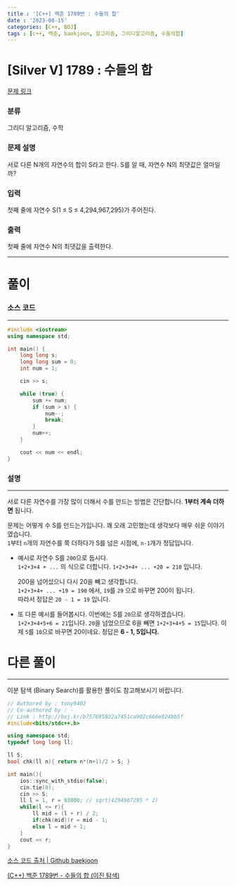 ```yaml
---
title : '[C++] 백준 1789번 : 수들의 합'
date : '2023-08-15'
categories: [C++, BOJ]
tags : [c++, 백준, baekjoon, 알고리즘, 그리디알고리즘, 수들의합]
---
```


# [Silver V] 1789 : 수들의 합

[문제 링크](https://www.acmicpc.net/problem/1789) 

### 분류

그리디 알고리즘, 수학

### 문제 설명

<p>서로 다른 N개의 자연수의 합이 S라고 한다. S를 알 때, 자연수 N의 최댓값은 얼마일까?</p>

### 입력 

 <p>첫째 줄에 자연수 S(1 ≤ S ≤ 4,294,967,295)가 주어진다.</p>

### 출력 

 <p>첫째 줄에 자연수 N의 최댓값을 출력한다.</p>

---


# 풀이


### 소스 코드

---

```c++
#include <iostream>
using namespace std;

int main() {
    long long s;
    long long sum = 0;
    int num = 1;

    cin >> s;

    while (true) {
        sum += num;
        if (sum > s) {
            num--;
            break;
        }
        num++;
    }

    cout << num << endl;
}
```

### 설명

---

서로 다른 자연수를 가장 많이 더해서 수를 만드는 방법은 간단합니다. <b>1부터 계속 더하면</b> 됩니다.  

문제는 어떻게 수 S를 만드는가입니다. 꽤 오래 고민했는데 생각보다 매우 쉬운 이야기였습니다.  
`1`부터 `n`개의 자연수를 쭉 더하다가 S를 넘은 시점에, `n-1`개가 정답입니다.

* 예시로 자연수 S를 `200`으로 둡시다.   
    `1+2+3+4 + ...` 의 식으로 더합니다. `1+2+3+4+ ... +20 = 210` 입니다.

    200을 넘어섰으니 다시 20을 빼고 생각합니다.  
    `1+2+3+4+ ... +19 = 190` 에서, `19`를 `29` 으로 바꾸면 200이 됩니다.  
    따라서 정답은 `20 - 1 = 19` 입니다.


* 또 다른 예시를 들어봅시다. 이번에는 S를 `20`으로 생각하겠습니다.  
    `1+2+3+4+5+6 = 21`입니다. `20`을 넘었으므로 6을 빼면
    `1+2+3+4+5 = 15`입니다. 이제 `5`를 `10`으로 바꾸면 20이네요. 정답은 <b>6 - 1, 5입니다.</b>




# 다른 풀이

---

이분 탐색 (Binary Search)를 활용한 풀이도 참고해보시기 바랍니다.

```c++
// Authored by : tony9402
// Co-authored by : -
// Link : http://boj.kr/b757695822a7451ca902c666e024bb5f
#include<bits/stdc++.h>

using namespace std;
typedef long long ll;

ll S;
bool chk(ll n){ return n*(n+1)/2 > S; }

int main(){
    ios::sync_with_stdio(false);
    cin.tie(0);
    cin >> S;
    ll l = 1, r = 93000; // sqrt(4294967295 * 2)
    while(l <= r){
        ll mid = (l + r) / 2;
        if(chk(mid))r = mid - 1;
        else l = mid + 1;
    }
    cout << r;
}
```
[ 소스 코드 출처 | Github baekjoon ](https://github.com/tony9402/baekjoon/blob/main/solution/binary_search/1789/main.cpp)

[(C++) 백준 1789번 - 수들의 합 (이진 탐색)](https://nanyoungkim.tistory.com/114)